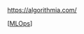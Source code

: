 https://algorithmia.com/

[[MLOps]]


[//begin]: # "Autogenerated link references for markdown compatibility"
[MLOps]: MLOps "MLOps"
[//end]: # "Autogenerated link references"